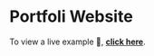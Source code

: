 # Portfoli Website

To view a live example 🚀, **[click here](https://fatimakarimli.netlify.app/)**.
